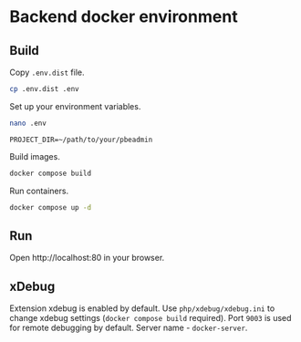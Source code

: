 # Backend docker environment

## Build

Copy `.env.dist` file.

```bash
cp .env.dist .env
```

Set up your environment variables.

```bash
nano .env
```

```
PROJECT_DIR=~/path/to/your/pbeadmin
```

Build images.

```bash
docker compose build
```

Run containers.
```bash
docker compose up -d
```

## Run

Open http://localhost:80 in your browser.

## xDebug
Extension xdebug is enabled by default.
Use `php/xdebug/xdebug.ini` to change xdebug settings (`docker compose build` required).
Port `9003` is used for remote debugging by default. Server name - `docker-server`.
